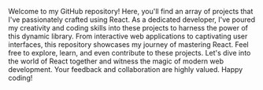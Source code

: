 Welcome to my GitHub repository! Here, you'll find an array of projects that I've passionately crafted using React. As a dedicated developer, I've poured my creativity and coding skills into these projects to harness the power of this dynamic library. From interactive web applications to captivating user interfaces, this repository showcases my journey of mastering React. Feel free to explore, learn, and even contribute to these projects. Let's dive into the world of React together and witness the magic of modern web development. Your feedback and collaboration are highly valued. Happy coding!
